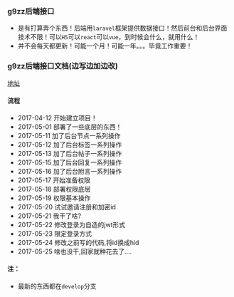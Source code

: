 ### g9zz后端接口

- 是有打算弄个东西！后端用`laravel`框架提供数据接口！然后前台和后台界面技术不限！可以`H5`可以`react`可以`vue`，到时候会什么，就用什么！
- 并不会每天都更新！可能一个月！可能一年。。。毕竟工作重要！

### g9zz后端接口文档(边写边加边改)
[地址](https://github.com/g9zz/g9zz-php-doc)

#### 流程
- 2017-04-12 开始建立项目！
- 2017-05-01 部署了一些底层的东西！
- 2017-05-11 加了后台节点一系列操作
- 2017-05-12 加了后台标签一系列操作
- 2017-05-13 加了后台帖子一系列操作
- 2017-05-15 加了后台回复一系列操作
- 2017-05-16 加了后台附言一系列操作
- 2017-05-17 开始准备权限
- 2017-05-18 部署权限底层
- 2017-05-19 权限基本操作
- 2017-05-20 试试邀请注册和加密id
- 2017-05-21 我干了啥?
- 2017-05-22 修改登录为自造的jwt形式
- 2017-05-23 限定登录方式
- 2017-05-24 修改之前写的代码,将id换成hid
- 2017-05-25 啥也没干,回家就种花去了.... 

#### 注：
- 最新的东西都在`develop`分支